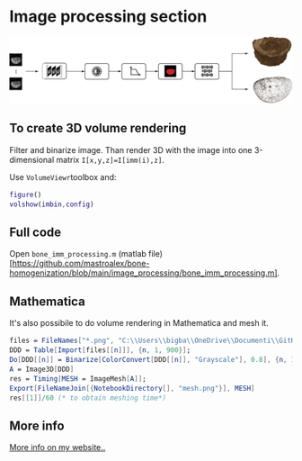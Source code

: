 # Image processing section

![schema](https://github.com/mastroalex/bone-homogenization/blob/main/image_processing/images/Risorsa%203.png)

## To create 3D volume rendering

Filter and binarize image.
Than render 3D with the image into one 3-dimensional matrix `I[x,y,z]=I[imm(i),z]`.

Use `VolumeViewr`toolbox and:
```matlab
figure()
volshow(imbin,config)
```
## Full code

Open `bone_imm_processing.m` (matlab file)[https://github.com/mastroalex/bone-homogenization/blob/main/image_processing/bone_imm_processing.m].

## Mathematica

It's also possibile to do volume rendering in Mathematica and mesh it.

```mathematica
files = FileNames["*.png", "C:\\Users\\bigba\\OneDrive\\Documenti\\GitHub\\bone\homogenization\\image_processing\\file_raw\\slices600-699\\"];
DDD = Table[Import[files[[n]]], {n, 1, 900}];
Do[DDD[[n]] = Binarize[ColorConvert[DDD[[n]], "Grayscale"], 0.8], {n, 1, 900}];
A = Image3D[DDD]
res = Timing[MESH = ImageMesh[A]];
Export[FileNameJoin[{NotebookDirectory[], "mesh.png"}], MESH]
res[[1]]/60 (* to obtain meshing time*)
```

## More info 

[More info on my website..](https://alessandromastrofini.it/2021/11/26/image-volumetric-bone/)
